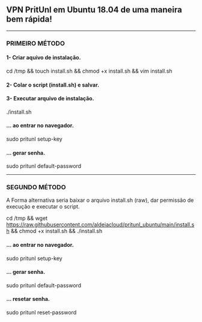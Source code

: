 <h2>VPN PritUnl em Ubuntu 18.04 de uma maneira bem rápida!</h2>

-------------------------------------------------------------------------------------
<h3>PRIMEIRO MÉTODO</h3> 


<h4>1- Criar aquivo de instalação.</h4>

cd /tmp && touch install.sh && chmod +x install.sh && vim install.sh


<h4>2- Colar o script (install.sh) e salvar.</h4>


<h4>3- Executar arquivo de instalação.</h4>

./install.sh


<h4>... ao entrar no navegador.</h4>

sudo pritunl setup-key


<h4>... gerar senha.</h4>

sudo pritunl default-password

-------------------------------------------------------------------------------------
<h3>SEGUNDO MÉTODO</h3> 

A Forma alternativa seria baixar o arquivo install.sh (raw), dar permissão de execução e executar o script.

cd /tmp && wget https://raw.githubusercontent.com/aldeiacloud/pritunl_ubuntu/main/install.sh && chmod +x install.sh && ./install.sh


<h4>... ao entrar no navegador.</h4>
 
sudo pritunl setup-key


<h4>... gerar senha.</h4>

sudo pritunl default-password


<h4>... resetar senha.</h4>

sudo pritunl reset-password
